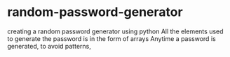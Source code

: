 # random-password-generator
creating a random password generator using python 
All the elements used to generate the password is in the form of arrays
Anytime a password is generated, to avoid patterns,
